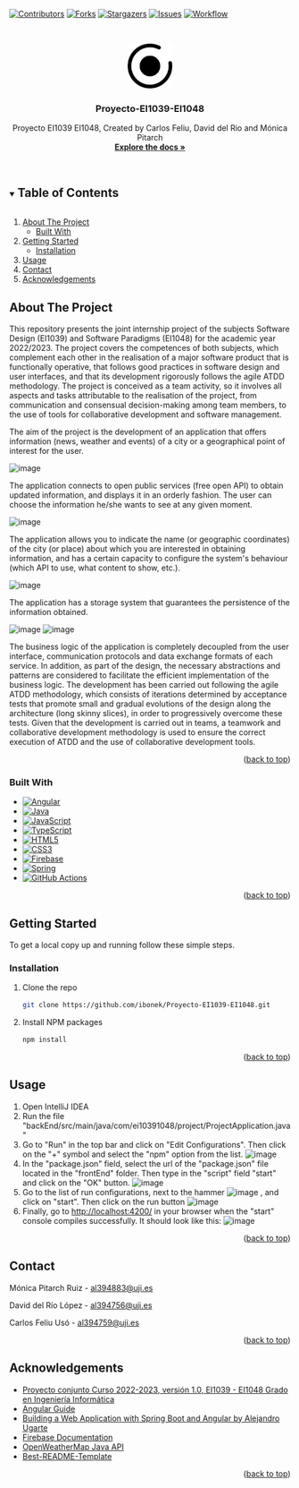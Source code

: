 <a name="readme-top"></a>
[![Contributors][contributors-shield]][contributors-url]
[![Forks][forks-shield]][forks-url]
[![Stargazers][stars-shield]][stars-url]
[![Issues][issues-shield]][issues-url]
[![Workflow][maven-shield]][maven-url]
<!-- PROJECT LOGO -->
<br />
<p align="center">
  <a href="https://github.com/github_username/repo_name">
    <img src="frontEnd\src\assets\images/logo.png" alt="Logo" width="80" height="80">
  </a>

  <h3 align="center">Proyecto-EI1039-EI1048</h3>

  <p align="center">
    Proyecto EI1039 EI1048, Created by Carlos Feliu, David del Rio and Mónica Pitarch
    <br />
    <a href="https://github.com/ibonek/Proyecto-EI1039-EI1048"><strong>Explore the docs »</strong></a>
    <br />
    <br />
  </p>
</p>



<!-- TABLE OF CONTENTS -->
<details open="open">
  <summary><h2 style="display: inline-block">Table of Contents</h2></summary>
  <ol>
    <li>
      <a href="#about-the-project">About The Project</a>
      <ul>
        <li><a href="#built-with">Built With</a></li>
      </ul>
    </li>
    <li>
      <a href="#getting-started">Getting Started</a>
      <ul>
        <li><a href="#installation">Installation</a></li>
      </ul>
    </li>
    <li><a href="#usage">Usage</a></li>
    <li><a href="#contact">Contact</a></li>
    <li><a href="#acknowledgements">Acknowledgements</a></li>
  </ol>
</details>



<!-- ABOUT THE PROJECT -->
## About The Project

This repository presents the joint internship project of the subjects Software Design (EI1039) and Software Paradigms (EI1048) for the academic year 2022/2023. The project covers the competences of both subjects, which complement each other in the realisation of a major software product that is functionally operative, that follows good practices in software design and user interfaces, and that its development rigorously follows the agile ATDD methodology. The project is conceived as a team activity, so it involves all aspects and tasks attributable to the realisation of the project, from communication and consensual decision-making among team members, to the use of tools for collaborative development and software management.

The aim of the project is the development of an application that offers information (news, weather and events) of a city or a geographical point of interest for the user. 

![image](https://user-images.githubusercontent.com/79581464/210437686-e4905b5f-6a22-4d97-987c-0b7749f3b306.png)

The application connects to open public services (free open API) to obtain updated information, and displays it in an orderly fashion. The user can choose the information he/she wants to see at any given moment. 

![image](https://user-images.githubusercontent.com/79581464/210438174-5e7af905-15f0-4a3d-adcf-06850a765b7c.png)

The application allows you to indicate the name (or geographic coordinates) of the city (or place) about which you are interested in obtaining information, and has a certain capacity to configure the system's behaviour (which API to use, what content to show, etc.). 

![image](https://user-images.githubusercontent.com/79581464/210438404-89f0a40a-40ab-4d30-80bf-ad5eceb1d157.png)

The application has a storage system that guarantees the persistence of the information obtained. 

![image](https://user-images.githubusercontent.com/79581464/210438924-595d371e-85cc-4b1d-b0ce-43e0e55dc9a2.png)
![image](https://user-images.githubusercontent.com/79581464/210439510-70e70645-f746-450f-a80b-21616c7ff00c.png)

The business logic of the application is completely decoupled from the user interface, communication protocols and data exchange formats of each service. In addition, as part of the design, the necessary abstractions and patterns are considered to facilitate the efficient implementation of the business logic. The development has been carried out following the agile ATDD methodology, which consists of iterations determined by acceptance tests that promote small and gradual evolutions of the design along the architecture (long skinny slices), in order to progressively overcome these tests. Given that the development is carried out in teams, a teamwork and collaborative development methodology is used to ensure the correct execution of ATDD and the use of collaborative development tools.
<p align="right">(<a href="#readme-top">back to top</a>)</p>


### Built With

* [![Angular][Angular.io]][Angular-url]
* [![Java](https://img.shields.io/badge/java-%23ED8B00.svg?style=for-the-badge&logo=java&logoColor=white)](https://www.java.com)
* [![JavaScript](https://img.shields.io/badge/javascript-%23323330.svg?style=for-the-badge&logo=javascript&logoColor=%23F7DF1E)](https://www.javascript.com/)
* [![TypeScript](https://img.shields.io/badge/typescript-%23007ACC.svg?style=for-the-badge&logo=typescript&logoColor=white)](https://www.typescriptlang.org/)
* [![HTML5](https://img.shields.io/badge/html5-%23E34F26.svg?style=for-the-badge&logo=html5&logoColor=white)](https://html.com/)
* [![CSS3](https://img.shields.io/badge/css3-%231572B6.svg?style=for-the-badge&logo=css3&logoColor=white)](https://en.wikipedia.org/wiki/CSS)
* [![Firebase](https://img.shields.io/badge/firebase-%23039BE5.svg?style=for-the-badge&logo=firebase)](https://firebase.google.com/)
* [![Spring](https://img.shields.io/badge/spring-%236DB33F.svg?style=for-the-badge&logo=spring&logoColor=white)](https://spring.io/)
* [![GitHub Actions](https://img.shields.io/badge/github%20actions-%232671E5.svg?style=for-the-badge&logo=githubactions&logoColor=white)](https://github.com/features/actions)
<p align="right">(<a href="#readme-top">back to top</a>)</p>



<!-- GETTING STARTED -->
## Getting Started

To get a local copy up and running follow these simple steps.

### Installation

1. Clone the repo
   ```sh
   git clone https://github.com/ibonek/Proyecto-EI1039-EI1048.git
   ```
2. Install NPM packages
   ```sh
   npm install
   ```
<p align="right">(<a href="#readme-top">back to top</a>)</p>



<!-- USAGE EXAMPLES -->
## Usage

1. Open IntelliJ IDEA
2. Run the file "backEnd/src/main/java/com/ei10391048/project/ProjectApplication.java"
3. Go to "Run" in the top bar and click on "Edit Configurations". Then click on the "+" symbol and select the "npm" option from the list.
![image](https://user-images.githubusercontent.com/79581464/210460538-88b20c9b-2f06-493c-ac92-5a861d78d7d2.png)
4. In the "package.json" field, select the url of the "package.json" file located in the "frontEnd" folder. Then type in the "script" field "start" and click on the "OK" button.
![image](https://user-images.githubusercontent.com/79581464/210461214-c5a8175f-3527-4942-a4af-7c977c8cd259.png)
5. Go to the list of run configurations, next to the hammer ![image](https://user-images.githubusercontent.com/79581464/210461496-490c2b1e-333c-43ad-97b1-57bf846c6dc9.png)
, and click on "start". Then click on the run button ![image](https://user-images.githubusercontent.com/79581464/210461568-544f7982-6441-4c6c-ba82-52fac80b7d87.png)
6. Finally, go to [http://localhost:4200/](http://localhost:4200/) in your browser when the "start" console compiles successfully. It should look like this:
![image](https://user-images.githubusercontent.com/79581464/210461803-ba8d32e5-be33-4f2b-ba38-05d4b636fe0b.png)

<p align="right">(<a href="#readme-top">back to top</a>)</p>


<!-- CONTACT -->
## Contact

Mónica Pitarch Ruiz - al394883@uji.es

David del Río López - al394756@uji.es

Carlos Feliu Usó    - al394759@uji.es
<p align="right">(<a href="#readme-top">back to top</a>)</p>


<!-- ACKNOWLEDGEMENTS -->
## Acknowledgements

* [Proyecto conjunto Curso 2022-2023, versión 1.0, EI1039 - EI1048 Grado en Ingeniería Informática](https://aulavirtual.uji.es/mod/resource/view.php?id=4868114)
* [Angular Guide](https://angular.io/guide/what-is-angular)
* [Building a Web Application with Spring Boot and Angular by Alejandro Ugarte](https://www.baeldung.com/spring-boot-angular-web)
* [Firebase Documentation](https://firebase.google.com/docs/build)
* [OpenWeatherMap Java API](https://github.com/Prominence/openweathermap-java-api.git)
* [Best-README-Template](https://github.com/othneildrew/Best-README-Template.git)
<p align="right">(<a href="#readme-top">back to top</a>)</p>





<!-- MARKDOWN LINKS & IMAGES -->
<!-- https://www.markdownguide.org/basic-syntax/#reference-style-links -->
[contributors-shield]: https://img.shields.io/github/contributors/ibonek/Proyecto-EI1039-EI1048.svg?style=for-the-badge
[contributors-url]: https://github.com/ibonek/Proyecto-EI1039-EI1048/graphs/contributors
[forks-shield]: https://img.shields.io/github/forks/ibonek/Proyecto-EI1039-EI1048.svg?style=for-the-badge
[forks-url]: https://github.com/ibonek/Proyecto-EI1039-EI1048/network/members
[stars-shield]: https://img.shields.io/github/stars/ibonek/Proyecto-EI1039-EI1048.svg?style=for-the-badge
[stars-url]: https://github.com/ibonek/Proyecto-EI1039-EI1048/stargazers
[issues-shield]: https://img.shields.io/github/issues/ibonek/Proyecto-EI1039-EI1048.svg?style=for-the-badge
[issues-url]: https://github.com/ibonek/Proyecto-EI1039-EI1048/issues
[Angular.io]: https://img.shields.io/badge/Angular-DD0031?style=for-the-badge&logo=angular&logoColor=white
[Angular-url]: https://angular.io/
[maven-shield]: https://img.shields.io/github/actions/workflow/status/ibonek/Proyecto-EI1039-EI1048/maven.yml?branch=master&style=for-the-badge
[maven-url]: https://github.com/ibonek/Proyecto-EI1039-EI1048/actions/workflows/maven.yml
